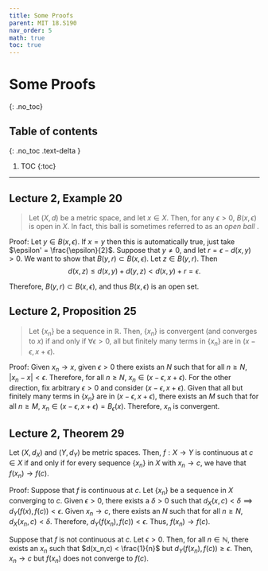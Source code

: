 ```yaml
---
title: Some Proofs
parent: MIT 18.S190
nav_order: 5
math: true
toc: true
---
```


# Some Proofs
{: .no_toc}

## Table of contents
{: .no_toc .text-delta }

1. TOC
{:toc}

---

## Lecture 2, Example 20

> Let $(X,d)$ be a metric space, and let $x\in X$. Then, for any $\epsilon>0$, $B(x,\epsilon)$ is open in $X$. In fact, this ball is sometimes referred to as an *open ball*    .

Proof: Let $y\in B(x,\epsilon)$. If $x = y$ then this is automatically true, just take $\epsilon' = \frac{\epsilon}{2}$. Suppose that $y\neq 0$, and let $r = \epsilon - d(x,y)>0$. We want to show that $B(y,r) \subset B(x,\epsilon).$ Let $z\in B(y,r).$ Then 
$$ 
d(x,z) \leq d(x,y) + d(y,z) < d(x,y) + r = \epsilon.
$$ 

Therefore, $B(y,r) \subset B(x,\epsilon)$, and thus $B(x,\epsilon)$ is an open set. 


## Lecture 2, Proposition 25

> Let $\{x_n\}$ be a sequence in $\mathbb{R}$. Then, $\{x_n\}$ is convergent (and converges to $x$) if and only if $\forall \epsilon>0$, all but finitely many terms in $\{x_n\}$ are in $(x-\epsilon, x+\epsilon)$.

Proof: Given $x_n\to x$, given $\epsilon>0$ there exists an $N$ such that for all $n\geq N$, $\vert x_n-x\vert  < \epsilon$. Therefore, for all $n\geq N$, $x_n \in (x-\epsilon, x+\epsilon)$. For the other direction, fix arbitrary $\epsilon >0$ and consider $(x-\epsilon, x+\epsilon)$. Given that all but finitely many terms in $\{x_n\}$ are in $(x-\epsilon, x+\epsilon)$, there exists an $M$ such that for all $n\geq M$, $x_n \in (x-\epsilon, x+\epsilon) = B_\epsilon(x)$. Therefore, $x_n$ is convergent.

## Lecture 2, Theorem 29

Let $(X,d_X)$ and $(Y, d_Y)$ be metric spaces. Then, $f:X\to Y$ is continuous at $c\in X$ if and only if for every sequence $\{x_n\}$ in $X$ with $x_n \to c$, we have that $f(x_n) \to f(c)$.

Proof: Suppose that $f$ is continuous at $c$. Let $\{x_n\}$ be a sequence in $X$ converging to $c$. Given $\epsilon>0$, there exists a $\delta>0$ such that $d_X(x,c) <\delta \implies d_Y(f(x),f(c))<\epsilon$. Given $x_n\to c$, there exists an $N$ such that for all $n\geq N$, $d_X(x_n, c) <\delta$. Therefore, $d_Y(f(x_n), f(c))<\epsilon$. Thus, $f(x_n) \to f(c)$.

Suppose that $f$ is not continuous at $c$. Let $\epsilon>0.$ Then, for all $n\in \mathbb{N}$, there exists an $x_n$ such that $d(x_n,c) < \frac{1}{n}$ but $d_Y(f(x_n),f(c))\geq \epsilon$. Then, $x_n\to c$ but $f(x_n)$ does not converge to $f(c).$
